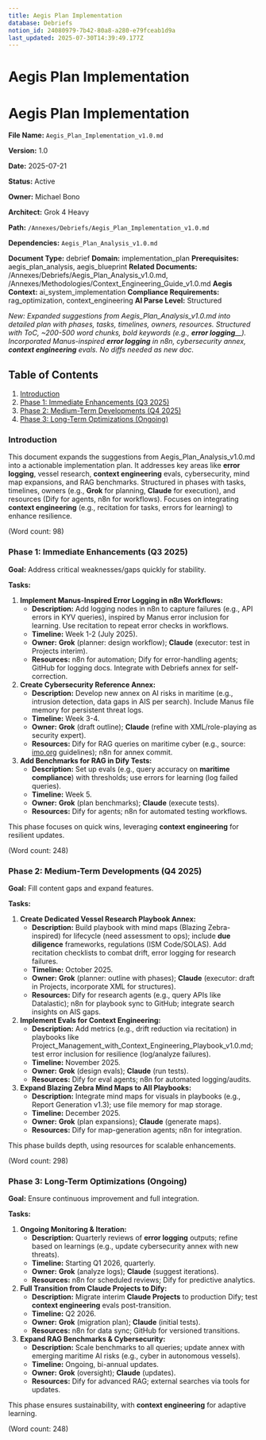 ```yaml
---
title: Aegis Plan Implementation
database: Debriefs
notion_id: 24080979-7b42-80a8-a280-e79fceab1d9a
last_updated: 2025-07-30T14:39:49.177Z
---
```


# Aegis Plan Implementation


# Aegis Plan Implementation


**File Name:** `Aegis_Plan_Implementation_v1.0.md`


**Version:** 1.0


**Date:** 2025-07-21


**Status:** Active


**Owner:** Michael Bono


**Architect:** Grok 4 Heavy


**Path:** `/Annexes/Debriefs/Aegis_Plan_Implementation_v1.0.md`


**Dependencies:** `Aegis_Plan_Analysis_v1.0.md`


**Document Type:** debrief
**Domain:** implementation_plan
**Prerequisites:** aegis_plan_analysis, aegis_blueprint
**Related Documents:** /Annexes/Debriefs/Aegis_Plan_Analysis_v1.0.md, /Annexes/Methodologies/Context_Engineering_Guide_v1.0.md
**Aegis Context:** ai_system_implementation
**Compliance Requirements:** rag_optimization, context_engineering
**AI Parse Level:** Structured


_New: Expanded suggestions from Aegis_Plan_Analysis_v1.0.md into detailed plan with phases, tasks, timelines, owners, resources. Structured with ToC, ~200-500 word chunks, bold keywords (e.g.,_ _**error logging**__). Incorporated Manus-inspired_ _**error logging**_ _in n8n, cybersecurity annex,_ _**context engineering**_ _evals. No diffs needed as new doc._


## Table of Contents

1. [Introduction](https://www.notion.so/238809797b4280eb8ebedc8831cecb0d?v=238809797b428016b5d0000c8a271427&p=240809797b4280a8a280e79fceab1d9a&pm=s#introduction)
2. [Phase 1: Immediate Enhancements (Q3 2025)](https://www.notion.so/238809797b4280eb8ebedc8831cecb0d?v=238809797b428016b5d0000c8a271427&p=240809797b4280a8a280e79fceab1d9a&pm=s#phase-1-immediate-enhancements-q3-2025)
3. [Phase 2: Medium-Term Developments (Q4 2025)](https://www.notion.so/238809797b4280eb8ebedc8831cecb0d?v=238809797b428016b5d0000c8a271427&p=240809797b4280a8a280e79fceab1d9a&pm=s#phase-2-medium-term-developments-q4-2025)
4. [Phase 3: Long-Term Optimizations (Ongoing)](https://www.notion.so/238809797b4280eb8ebedc8831cecb0d?v=238809797b428016b5d0000c8a271427&p=240809797b4280a8a280e79fceab1d9a&pm=s#phase-3-long-term-optimizations-ongoing)

### Introduction


This document expands the suggestions from Aegis_Plan_Analysis_v1.0.md into a actionable implementation plan. It addresses key areas like **error logging**, vessel research, **context engineering** evals, cybersecurity, mind map expansions, and RAG benchmarks. Structured in phases with tasks, timelines, owners (e.g., **Grok** for planning, **Claude** for execution), and resources (Dify for agents, n8n for workflows). Focuses on integrating **context engineering** (e.g., recitation for tasks, errors for learning) to enhance resilience.


(Word count: 98)


### Phase 1: Immediate Enhancements (Q3 2025)


**Goal:** Address critical weaknesses/gaps quickly for stability.


**Tasks:**

1. **Implement Manus-Inspired Error Logging in n8n Workflows:**
    - **Description:** Add logging nodes in n8n to capture failures (e.g., API errors in KYV queries), inspired by Manus error inclusion for learning. Use recitation to repeat error checks in workflows.
    - **Timeline:** Week 1-2 (July 2025).
    - **Owner:** **Grok** (planner: design workflow); **Claude** (executor: test in Projects interim).
    - **Resources:** n8n for automation; Dify for error-handling agents; GitHub for logging docs. Integrate with Debriefs annex for self-correction.
2. **Create Cybersecurity Reference Annex:**
    - **Description:** Develop new annex on AI risks in maritime (e.g., intrusion detection, data gaps in AIS per search). Include Manus file memory for persistent threat logs.
    - **Timeline:** Week 3-4.
    - **Owner:** **Grok** (draft outline); **Claude** (refine with XML/role-playing as security expert).
    - **Resources:** Dify for RAG queries on maritime cyber (e.g., source: [imo.org](http://imo.org/) guidelines); n8n for annex commit.
3. **Add Benchmarks for RAG in Dify Tests:**
    - **Description:** Set up evals (e.g., query accuracy on **maritime compliance**) with thresholds; use errors for learning (log failed queries).
    - **Timeline:** Week 5.
    - **Owner:** **Grok** (plan benchmarks); **Claude** (execute tests).
    - **Resources:** Dify for agents; n8n for automated testing workflows.

This phase focuses on quick wins, leveraging **context engineering** for resilient updates.


(Word count: 248)


### Phase 2: Medium-Term Developments (Q4 2025)


**Goal:** Fill content gaps and expand features.


**Tasks:**

1. **Create Dedicated Vessel Research Playbook Annex:**
    - **Description:** Build playbook with mind maps (Blazing Zebra-inspired) for lifecycle (need assessment to ops); include **due diligence** frameworks, regulations (ISM Code/SOLAS). Add recitation checklists to combat drift, error logging for research failures.
    - **Timeline:** October 2025.
    - **Owner:** **Grok** (planner: outline with phases); **Claude** (executor: draft in Projects, incorporate XML for structures).
    - **Resources:** Dify for research agents (e.g., query APIs like Datalastic); n8n for playbook sync to GitHub; integrate search insights on AIS gaps.
2. **Implement Evals for Context Engineering:**
    - **Description:** Add metrics (e.g., drift reduction via recitation) in playbooks like Project_Management_with_Context_Engineering_Playbook_v1.0.md; test error inclusion for resilience (log/analyze failures).
    - **Timeline:** November 2025.
    - **Owner:** **Grok** (design evals); **Claude** (run tests).
    - **Resources:** Dify for eval agents; n8n for automated logging/audits.
3. **Expand Blazing Zebra Mind Maps to All Playbooks:**
    - **Description:** Integrate mind maps for visuals in playbooks (e.g., Report Generation v1.3); use file memory for map storage.
    - **Timeline:** December 2025.
    - **Owner:** **Grok** (plan expansions); **Claude** (generate maps).
    - **Resources:** Dify for map-generation agents; n8n for integration.

This phase builds depth, using resources for scalable enhancements.


(Word count: 298)


### Phase 3: Long-Term Optimizations (Ongoing)


**Goal:** Ensure continuous improvement and full integration.


**Tasks:**

1. **Ongoing Monitoring & Iteration:**
    - **Description:** Quarterly reviews of **error logging** outputs; refine based on learnings (e.g., update cybersecurity annex with new threats).
    - **Timeline:** Starting Q1 2026, quarterly.
    - **Owner:** **Grok** (analyze logs); **Claude** (suggest iterations).
    - **Resources:** n8n for scheduled reviews; Dify for predictive analytics.
2. **Full Transition from Claude Projects to Dify:**
    - **Description:** Migrate interim **Claude Projects** to production Dify; test **context engineering** evals post-transition.
    - **Timeline:** Q2 2026.
    - **Owner:** **Grok** (migration plan); **Claude** (initial tests).
    - **Resources:** n8n for data sync; GitHub for versioned transitions.
3. **Expand RAG Benchmarks & Cybersecurity:**
    - **Description:** Scale benchmarks to all queries; update annex with emerging maritime AI risks (e.g., cyber in autonomous vessels).
    - **Timeline:** Ongoing, bi-annual updates.
    - **Owner:** **Grok** (oversight); **Claude** (updates).
    - **Resources:** Dify for advanced RAG; external searches via tools for updates.

This phase ensures sustainability, with **context engineering** for adaptive learning.


(Word count: 248)

